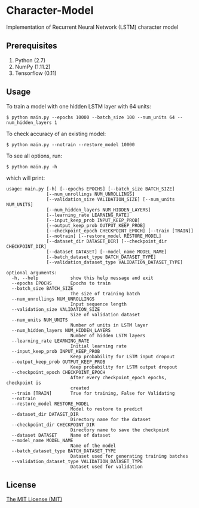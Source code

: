 # Character-Model
Implementation of Recurrent Neural Network (LSTM) character model

## Prerequisites

1. Python (2.7)
2. NumPy (1.11.2)
3. Tensorflow (0.11)

## Usage

To train a model with one hidden LSTM layer with 64 units:

	$ python main.py --epochs 10000 --batch_size 100 --num_units 64 --num_hidden_layers 1

To check accuracy of an existing model:

	$ python main.py --notrain --restore_model 10000

To see all options, run:

	$ python main.py -h

which will print:

	usage: main.py [-h] [--epochs EPOCHS] [--batch_size BATCH_SIZE]
	               [--num_unrollings NUM_UNROLLINGS]
	               [--validation_size VALIDATION_SIZE] [--num_units NUM_UNITS]
	               [--num_hidden_layers NUM_HIDDEN_LAYERS]
	               [--learning_rate LEARNING_RATE]
	               [--input_keep_prob INPUT_KEEP_PROB]
	               [--output_keep_prob OUTPUT_KEEP_PROB]
	               [--checkpoint_epoch CHECKPOINT_EPOCH] [--train [TRAIN]]
	               [--notrain] [--restore_model RESTORE_MODEL]
	               [--dataset_dir DATASET_DIR] [--checkpoint_dir CHECKPOINT_DIR]
	               [--dataset DATASET] [--model_name MODEL_NAME]
	               [--batch_dataset_type BATCH_DATASET_TYPE]
	               [--validation_dataset_type VALIDATION_DATASET_TYPE]

	optional arguments:
	  -h, --help            show this help message and exit
	  --epochs EPOCHS       Epochs to train
	  --batch_size BATCH_SIZE
	                        The size of training batch
	  --num_unrollings NUM_UNROLLINGS
	                        Input sequence length
	  --validation_size VALIDATION_SIZE
	                        Size of validation dataset
	  --num_units NUM_UNITS
	                        Number of units in LSTM layer
	  --num_hidden_layers NUM_HIDDEN_LAYERS
	                        Number of hidden LSTM layers
	  --learning_rate LEARNING_RATE
	                        Initial learning rate
	  --input_keep_prob INPUT_KEEP_PROB
	                        Keep probability for LSTM input dropout
	  --output_keep_prob OUTPUT_KEEP_PROB
	                        Keep probability for LSTM output dropout
	  --checkpoint_epoch CHECKPOINT_EPOCH
	                        After every checkpoint_epoch epochs, checkpoint is
	                        created
	  --train [TRAIN]       True for training, False for Validating
	  --notrain
	  --restore_model RESTORE_MODEL
	                        Model to restore to predict
	  --dataset_dir DATASET_DIR
	                        Directory name for the dataset
	  --checkpoint_dir CHECKPOINT_DIR
	                        Directory name to save the checkpoint
	  --dataset DATASET     Name of dataset
	  --model_name MODEL_NAME
	                        Name of the model
	  --batch_dataset_type BATCH_DATASET_TYPE
	                        Dataset used for generating training batches
	  --validation_dataset_type VALIDATION_DATASET_TYPE
	                        Dataset used for validation

## License
[The MIT License (MIT)](LICENSE)
